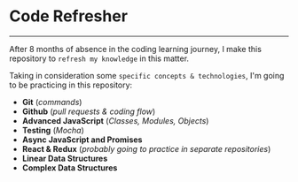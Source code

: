 # Code Refresher
***

After 8 months of absence in the coding learning journey, I make this repository to `refresh my knowledge` in this matter.

Taking in consideration some `specific concepts & technologies`, I'm going to be practicing in this repository:

+ **Git** (_commands_)
+ **Github** (_pull requests & coding flow_)
+ **Advanced JavaScript** (_Classes, Modules, Objects_)
+ **Testing** (_Mocha_)
+ **Async JavaScript and Promises**
+ **React & Redux** (_probably going to practice in separate repositories_)
+ **Linear Data Structures**
+ **Complex Data Structures**